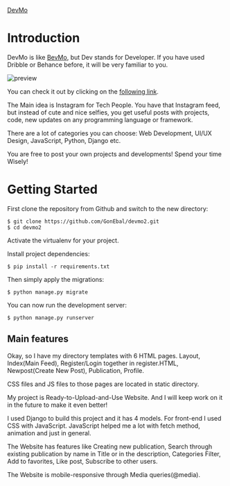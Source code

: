 [DevMo](http://gonebal.pythonanywhere.com/)

# Introduction

DevMo is like [BevMo](https://www.bevmo.com/), but Dev stands for Developer.
If you have used Dribble or Behance before, it will be very familiar to you.

![preview](_screenshots/preview2.gif?raw=true "Title")

You can check it out by clicking on the [following link](http://gonebal.pythonanywhere.com/).

The Main idea is Instagram for Tech People. You have that Instagram feed, but
instead of cute and nice selfies, you get useful posts with projects, code, new
updates on any programming language or framework.

There are a lot of categories you can choose: Web Development, UI/UX Design,
JavaScript, Python, Django etc.

You are free to post your own projects and developments! Spend your time Wisely!

# Getting Started

First clone the repository from Github and switch to the new directory:

    $ git clone https://github.com/GonEbal/devmo2.git
    $ cd devmo2
    
Activate the virtualenv for your project.
    
Install project dependencies:

    $ pip install -r requirements.txt
    
    
Then simply apply the migrations:

    $ python manage.py migrate
    

You can now run the development server:

    $ python manage.py runserver

## Main features

Okay, so I have my directory templates with 6 HTML pages. Layout, Index(Main Feed),
Register/Login together in register.HTML, Newpost(Create New Post), Publication,
Profile.

CSS files and JS files to those pages are located in static directory.

My project is Ready-to-Upload-and-Use Website. And I will keep work on it in
the future to make it even better!

I used Django to build this project and it has 4 models. For front-end I used
CSS with JavaScript. JavaScript helped me a lot with fetch method, animation
and just in general.

The Website has features like Creating new publication, Search through existing
publication by name in Title or in the description, Categories Filter, Add to
favorites, Like post, Subscribe to other users.

The Website is mobile-responsive through Media queries(@media).
